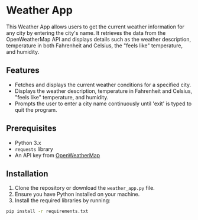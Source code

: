 # Weather App

This Weather App allows users to get the current weather information for any city by entering the city's name. It retrieves the data from the OpenWeatherMap API and displays details such as the weather description, temperature in both Fahrenheit and Celsius, the "feels like" temperature, and humidity.

## Features

- Fetches and displays the current weather conditions for a specified city.
- Displays the weather description, temperature in Fahrenheit and Celsius, "feels like" temperature, and humidity.
- Prompts the user to enter a city name continuously until 'exit' is typed to quit the program.

## Prerequisites

- Python 3.x
- `requests` library
- An API key from [OpenWeatherMap](https://home.openweathermap.org/users/sign_up)

## Installation

1. Clone the repository or download the `weather_app.py` file.
2. Ensure you have Python installed on your machine.
3. Install the required libraries by running:

```bash
pip install -r requirements.txt
